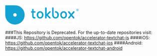 ![logo](tokbox-logo.png)

###This Repository is Deprecated. For the up-to-date repositories visit:
####JS: https://github.com/opentok/accelerator-textchat-js
####iOS: https://github.com/opentok/accelerator-textchat-ios
####Android: https://github.com/opentok/accelerator-textchat-android
